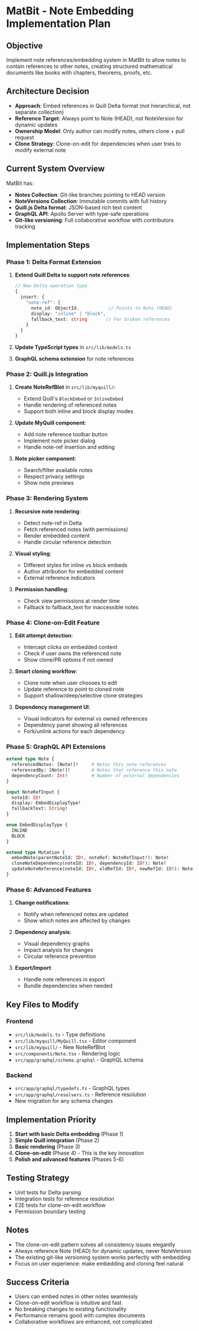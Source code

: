 # MatBit - Note Embedding Implementation Plan

## Objective
Implement note references/embedding system in MatBit to allow notes to contain references to other notes, creating structured mathematical documents like books with chapters, theorems, proofs, etc.

## Architecture Decision
- **Approach**: Embed references in Quill Delta format (not hierarchical, not separate collection)
- **Reference Target**: Always point to Note (HEAD), not NoteVersion for dynamic updates
- **Ownership Model**: Only author can modify notes, others clone + pull request
- **Clone Strategy**: Clone-on-edit for dependencies when user tries to modify external note

## Current System Overview
MatBit has:
- **Notes Collection**: Git-like branches pointing to HEAD version
- **NoteVersions Collection**: Immutable commits with full history
- **Quill.js Delta format**: JSON-based rich text content
- **GraphQL API**: Apollo Server with type-safe operations
- **Git-like versioning**: Full collaborative workflow with contributors tracking

## Implementation Steps

### Phase 1: Delta Format Extension
1. **Extend Quill Delta to support note references**:
   ```typescript
   // New Delta operation type
   {
     insert: { 
       "note-ref": { 
         note_id: ObjectId,           // Points to Note (HEAD)
         display: "inline" | "block", 
         fallback_text: string       // For broken references
       }
     }
   }
   ```

2. **Update TypeScript types** in `src/lib/models.ts`
3. **GraphQL schema extension** for note references

### Phase 2: Quill.js Integration
1. **Create NoteRefBlot** in `src/lib/myquill/`:
   - Extend Quill's `BlockEmbed` or `InlineEmbed`
   - Handle rendering of referenced notes
   - Support both inline and block display modes

2. **Update MyQuill component**:
   - Add note reference toolbar button
   - Implement note picker dialog
   - Handle note-ref insertion and editing

3. **Note picker component**:
   - Search/filter available notes
   - Respect privacy settings
   - Show note previews

### Phase 3: Rendering System
1. **Recursive note rendering**:
   - Detect note-ref in Delta
   - Fetch referenced notes (with permissions)
   - Render embedded content
   - Handle circular reference detection

2. **Visual styling**:
   - Different styles for inline vs block embeds
   - Author attribution for embedded content
   - External reference indicators

3. **Permission handling**:
   - Check view permissions at render time
   - Fallback to fallback_text for inaccessible notes

### Phase 4: Clone-on-Edit Feature
1. **Edit attempt detection**:
   - Intercept clicks on embedded content
   - Check if user owns the referenced note
   - Show clone/PR options if not owned

2. **Smart cloning workflow**:
   - Clone note when user chooses to edit
   - Update reference to point to cloned note
   - Support shallow/deep/selective clone strategies

3. **Dependency management UI**:
   - Visual indicators for external vs owned references
   - Dependency panel showing all references
   - Fork/unlink actions for each dependency

### Phase 5: GraphQL API Extensions
```graphql
extend type Note {
  referencedNotes: [Note!]!     # Notes this note references
  referencedBy: [Note!]!        # Notes that reference this note
  dependencyCount: Int!         # Number of external dependencies
}

input NoteRefInput {
  noteId: ID!
  display: EmbedDisplayType!
  fallbackText: String!
}

enum EmbedDisplayType {
  INLINE
  BLOCK
}

extend type Mutation {
  embedNote(parentNoteId: ID!, noteRef: NoteRefInput!): Note!
  cloneNoteDependency(noteId: ID!, dependencyId: ID!): Note!
  updateNoteReference(noteId: ID!, oldRefId: ID!, newRefId: ID!): Note!
}
```

### Phase 6: Advanced Features
1. **Change notifications**:
   - Notify when referenced notes are updated
   - Show which notes are affected by changes

2. **Dependency analysis**:
   - Visual dependency graphs
   - Impact analysis for changes
   - Circular reference prevention

3. **Export/Import**:
   - Handle note references in export
   - Bundle dependencies when needed

## Key Files to Modify

### Frontend
- `src/lib/models.ts` - Type definitions
- `src/lib/myquill/MyQuill.tsx` - Editor component
- `src/lib/myquill/` - New NoteRefBlot
- `src/components/Note.tsx` - Rendering logic
- `src/app/graphql/schema.graphql` - GraphQL schema

### Backend
- `src/app/graphql/typedefs.ts` - GraphQL types
- `src/app/graphql/resolvers.ts` - Reference resolution
- New migration for any schema changes

## Implementation Priority
1. **Start with basic Delta embedding** (Phase 1)
2. **Simple Quill integration** (Phase 2)
3. **Basic rendering** (Phase 3)
4. **Clone-on-edit** (Phase 4) - This is the key innovation
5. **Polish and advanced features** (Phases 5-6)

## Testing Strategy
- Unit tests for Delta parsing
- Integration tests for reference resolution
- E2E tests for clone-on-edit workflow
- Permission boundary testing

## Notes
- The clone-on-edit pattern solves all consistency issues elegantly
- Always reference Note (HEAD) for dynamic updates, never NoteVersion
- The existing git-like versioning system works perfectly with embedding
- Focus on user experience: make embedding and cloning feel natural

## Success Criteria
- Users can embed notes in other notes seamlessly
- Clone-on-edit workflow is intuitive and fast
- No breaking changes to existing functionality
- Performance remains good with complex documents
- Collaborative workflows are enhanced, not complicated
